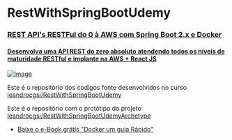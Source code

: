 # RestWithSpringBootUdemy
### [REST API's RESTFul do 0 à AWS com Spring Boot 2.x e Docker](https://www.udemy.com/course/restful-apis-do-0-a-nuvem-com-springboot-e-docker/?couponCode=GTHB_FLASH_SALE2021)
#### [Desenvolva uma API REST do zero absoluto atendendo todos os níveis de maturidade RESTful e implante na AWS + React JS](https://www.udemy.com/course/restful-apis-do-0-a-nuvem-com-springboot-e-docker/?couponCode=GTHB_FLASH_SALE2021)

[![Image](https://github.com/leandrocgsi/RestWithSpringBootUdemy/blob/master/Images/rest_apis_restful_do_0_à_nuvem_com_spring_boot_2_e_docker.png?raw=true "REST API's RESTFul do 0 à AWS Com Spring Boot 2.x e Docker")](https://www.udemy.com/course/restful-apis-do-0-a-nuvem-com-springboot-e-docker/?couponCode=GTHB_FLASH_SALE2021)

Este é o repositório dos codigos fonte desenvolvidos no curso [leandrocgsi/RestWithSpringBootUdemy](https://github.com/leandrocgsi/RestWithSpringBootUdemy)

Este é o repositório com o protótipo do projeto [leandrocgsi/RestWithSpringBootUdemyArchetype](https://github.com/leandrocgsi/RestWithSpringBootUdemyArchetype)
- [Baixe o e-Book grátis "Docker um guia Rápido"](https://pub.erudio.com.br/guia-docker)